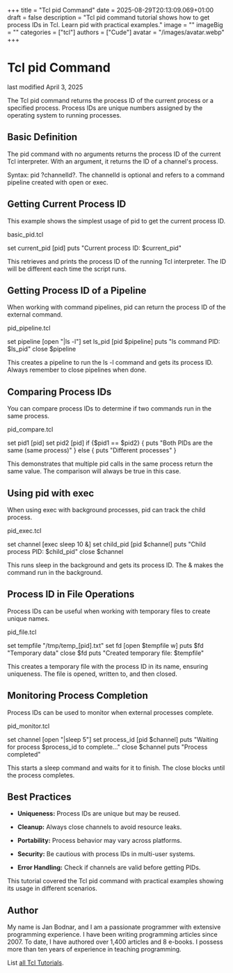 +++
title = "Tcl pid Command"
date = 2025-08-29T20:13:09.069+01:00
draft = false
description = "Tcl pid command tutorial shows how to get process IDs in Tcl. Learn pid with practical examples."
image = ""
imageBig = ""
categories = ["tcl"]
authors = ["Cude"]
avatar = "/images/avatar.webp"
+++

# Tcl pid Command

last modified April 3, 2025

The Tcl pid command returns the process ID of the current process
or a specified process. Process IDs are unique numbers assigned by the operating
system to running processes.

## Basic Definition

The pid command with no arguments returns the process ID of the
current Tcl interpreter. With an argument, it returns the ID of a channel's
process.

Syntax: pid ?channelId?. The channelId is optional and refers to
a command pipeline created with open or exec.

## Getting Current Process ID

This example shows the simplest usage of pid to get the current
process ID.

basic_pid.tcl
  

set current_pid [pid]
puts "Current process ID: $current_pid"

This retrieves and prints the process ID of the running Tcl interpreter.
The ID will be different each time the script runs.

## Getting Process ID of a Pipeline

When working with command pipelines, pid can return the process ID
of the external command.

pid_pipeline.tcl
  

set pipeline [open "|ls -l"]
set ls_pid [pid $pipeline]
puts "ls command PID: $ls_pid"
close $pipeline

This creates a pipeline to run the ls -l command and gets its
process ID. Always remember to close pipelines when done.

## Comparing Process IDs

You can compare process IDs to determine if two commands run in the same process.

pid_compare.tcl
  

set pid1 [pid]
set pid2 [pid]
if {$pid1 == $pid2} {
    puts "Both PIDs are the same (same process)"
} else {
    puts "Different processes"
}

This demonstrates that multiple pid calls in the same process
return the same value. The comparison will always be true in this case.

## Using pid with exec

When using exec with background processes, pid can
track the child process.

pid_exec.tcl
  

set channel [exec sleep 10 &amp;]
set child_pid [pid $channel]
puts "Child process PID: $child_pid"
close $channel

This runs sleep in the background and gets its process ID.
The &amp; makes the command run in the background.

## Process ID in File Operations

Process IDs can be useful when working with temporary files to create unique
names.

pid_file.tcl
  

set tempfile "/tmp/temp_[pid].txt"
set fd [open $tempfile w]
puts $fd "Temporary data"
close $fd
puts "Created temporary file: $tempfile"

This creates a temporary file with the process ID in its name, ensuring
uniqueness. The file is opened, written to, and then closed.

## Monitoring Process Completion

Process IDs can be used to monitor when external processes complete.

pid_monitor.tcl
  

set channel [open "|sleep 5"]
set process_id [pid $channel]
puts "Waiting for process $process_id to complete..."
close $channel
puts "Process completed"

This starts a sleep command and waits for it to finish.
The close blocks until the process completes.

## Best Practices

- **Uniqueness:** Process IDs are unique but may be reused.

- **Cleanup:** Always close channels to avoid resource leaks.

- **Portability:** Process behavior may vary across platforms.

- **Security:** Be cautious with process IDs in multi-user systems.

- **Error Handling:** Check if channels are valid before getting PIDs.

 

This tutorial covered the Tcl pid command with practical
examples showing its usage in different scenarios.

## Author

My name is Jan Bodnar, and I am a passionate programmer with extensive
programming experience. I have been writing programming articles since 2007.
To date, I have authored over 1,400 articles and 8 e-books. I possess more
than ten years of experience in teaching programming.

List [all Tcl Tutorials](/tcl/).